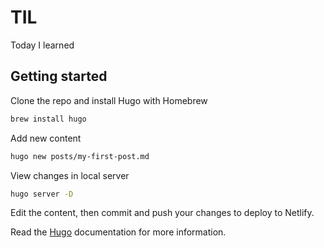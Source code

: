 # TIL

Today I learned

## Getting started

Clone the repo and install Hugo with Homebrew

```sh
brew install hugo
```

Add new content

```sh
hugo new posts/my-first-post.md
```

View changes in local server

```sh
hugo server -D
```

Edit the content, then commit and push your changes to deploy to Netlify.

Read the [Hugo](https://gohugo.io/getting-started/quick-start/) documentation for more information.
